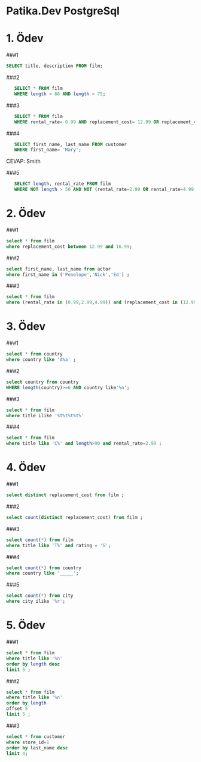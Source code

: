 # Patika.Dev PostgreSql

# 1. Ödev

###1 
```sql
SELECT title, description FROM film; 
```
###2 
```sql 
   SELECT * FROM film
   WHERE length > 60 AND length < 75;
 ```

###3 
```sql
   SELECT * FROM film
   WHERE rental_rate= 0.99 AND replacement_cost= 12.99 OR replacement_cost= 28.99; 
```

###4 
```sql 
   SELECT first_name, last_name FROM customer
   WHERE first_name= 'Mary'; 
```
   CEVAP: Smith
     
###5 
```sql
   SELECT length, rental_rate FROM film
   WHERE NOT length > 50 AND NOT (rental_rate=2.99 OR rental_rate=4.99 );
```

# 2. Ödev

###1
```sql
select * from film
where replacement_cost between 12.99 and 16.99;
```

###2
```sql
select first_name, last_name from actor
where first_name in ('Penelope','Nick','Ed') ;
```

###3
```sql
select * from film
where (rental_rate in (0.99,2.99,4.99)) and (replacement_cost in (12.99, 15.99 , 28.99) ) ;
```

# 3. Ödev

###1 
```sql
select * from country
where country like 'A%a' ;
```
###2 
```sql
select country from country
WHERE length(country)>=6 AND country like'%n';
```
###3
```sql
select * from film
where title ilike '%t%t%t%t%'
```
###4 
```sql
select * from film
where title like 'C%' and length>90 and rental_rate=2.99 ;
```

# 4. Ödev

###1
```sql
select distinct replacement_cost from film ;
```
###2 
```sql
select count(distinct replacement_cost) from film ;
```
###3
```sql
select count(*) from film 
where title like 'T%' and rating = 'G';
```
###4 
```sql
select count(*) from country 
where country like '_____'; 
```
###5 
```sql
select count(*) from city 
where city ilike '%r';
```

# 5. Ödev

###1
```sql
select * from film
where title like '%n'
order by length desc
limit 5 ;
```
###2 
```sql
select * from film
where title like '%n'
order by length 
offset 5
limit 5 ;
```
###3
```sql
select * from customer
where store_id=1
order by last_name desc
limit 4;
```
